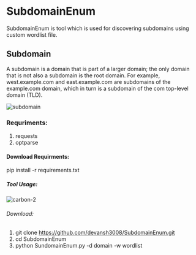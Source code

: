 # SubdomainEnum

SubdomainEnum is tool which is used for discovering subdomains using custom wordlist file.
## Subdomain

A subdomain is a domain that is part of a larger domain; the only domain that is not also a subdomain is the root domain. For example, west.example.com and east.example.com are subdomains of the example.com domain, which in turn is a subdomain of the com top-level domain (TLD).

![subdomain](https://user-images.githubusercontent.com/30910269/82931733-fdd0e480-9fa4-11ea-91c3-f51c1f6e75b4.png)

### Requriments:
1) requests
2) optparse

#### Download Requirments:

pip install -r requirements.txt

##### Tool Usage:

![carbon-2](https://user-images.githubusercontent.com/30910269/82932344-eba37600-9fa5-11ea-891c-18ccacfee94e.png)

###### Download:
1) git clone https://github.com/devansh3008/SubdomainEnum.git
2) cd SubdomainEnum
3) python SundomainEnum.py -d domain -w wordlist
